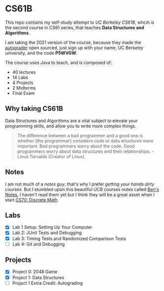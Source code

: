 # CS61B

This repo contains my self-study attempt to *UC Berkeley CS61B*, whcih is the second course in CS61 series, that teaches **Data Structures and Algorithms**.

I am taking the 2021 version of the course, because they made the [autograder](https://www.gradescope.com/) open sourced, just sign up with your name, UC Berkeley university, and the code **P5WVGW**.

The course uses Java to teach, and is composed of:

- 40 lectures
- 14 Labs
- 4 Projects
- 2 Midterms
- Final Exam

## Why taking CS61B

Data Structures and Algorithms are a vital subject to elevate your programming skills, and allow you to write more complex things.
> The difference between a bad programmer and a good one is whether [the programmer] considers code or data structures more important. Bad programmers worry about the code. Good programmers worry about data structures and their relationships. - Linus Torvalds (Creator of Linux)

## Notes

I am not much of a *notes guy*, that's why I prefer *getting your hands dirty courses*. But I stumbled upon this beautiful UCB courses notes called [Ben's Notes](https://notes.bencuan.me/cs61b/), I haven't read them yet but I think they will be a great asset when I start [CS70: Discrete Math](https://notes.bencuan.me/cs70/)  

## Labs

- [x] Lab 1 Setup: Setting Up Your Computer
- [x] Lab 2: JUnit Tests and Debugging
- [x] Lab 3: Timing Tests and Randomized Comparison Tests
- [ ] Lab 4: Git and Debugging

## Projects

- [x] Project 0: 2048 Game
- [x] Project 1: Data Structures
- [ ] Project 1 Extra Credit: Autograding